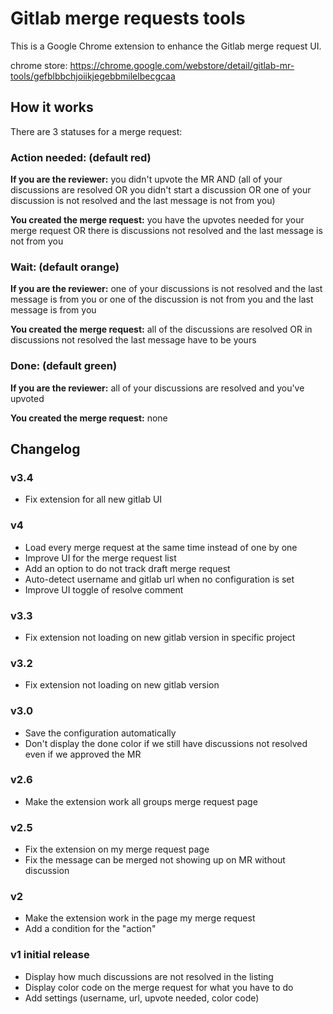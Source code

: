 # Gitlab merge requests tools

This is a Google Chrome extension to enhance the Gitlab merge request UI.

chrome store: https://chrome.google.com/webstore/detail/gitlab-mr-tools/gefblbbchjoiikjegebbmilelbecgcaa

## How it works

There are 3 statuses for a merge request:

### Action needed: (default red)

**If you are the reviewer:** you didn't upvote the MR AND (all of your discussions are resolved OR you didn't start a discussion OR one of your discussion is not resolved and the last message is not from you)

**You created the merge request:** you have the upvotes needed for your merge request OR there is discussions not resolved and the last message is not from you

### Wait: (default orange)

**If you are the reviewer:** one of your discussions is not resolved and the last message is from you or one of the discussion is not from you and the last message is from you

**You created the merge request:** all of the discussions are resolved OR in discussions not resolved the last message have to be yours

### Done: (default green)

**If you are the reviewer:** all of your discussions are resolved and you've upvoted

**You created the merge request:** none

## Changelog

### v3.4

* Fix extension for all new gitlab UI

### v4

* Load every merge request at the same time instead of one by one
* Improve UI for the merge request list
* Add an option to do not track draft merge request
* Auto-detect username and gitlab url when no configuration is set
* Improve UI toggle of resolve comment

### v3.3

* Fix extension not loading on new gitlab version in specific project

### v3.2

* Fix extension not loading on new gitlab version

### v3.0

* Save the configuration automatically
* Don't display the done color if we still have discussions not resolved even if we approved the MR

### v2.6

* Make the extension work all groups merge request page

### v2.5

* Fix the extension on my merge request page
* Fix the message can be merged not showing up on MR without discussion

### v2

* Make the extension work in the page my merge request
* Add a condition for the "action"

### v1 initial release

* Display how much discussions are not resolved in the listing
* Display color code on the merge request for what you have to do
* Add settings (username, url, upvote needed, color code)
